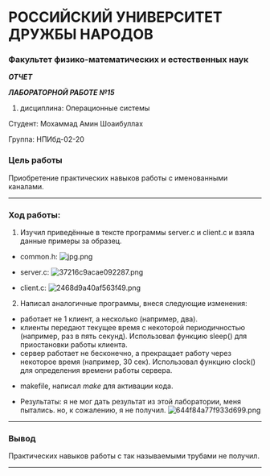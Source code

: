 # РОССИЙСКИЙ УНИВЕРСИТЕТ ДРУЖБЫ НАРОДОВ
### Факультет физико-математических и естественных наук

***ОТЧЕТ*** 

***ЛАБОРАТОРНОЙ РАБОТЕ №15***

1. дисциплина:	Операционные системы	
   
Студент: Мохаммад Амин Шоаибуллах                                 

Группа: НПИбд-02-20   

### Цель работы

Приобретение практических навыков работы с именованными каналами.

----


### Ход работы:

1. Изучил приведённые в тексте программы server.c и client.c и взяла данные примеры за образец.

* common.h:
![jpg.png](https://ic.wampi.ru/2021/06/12/jpg.png)

* server.c:
![37216c9acae092287.png](https://ic.wampi.ru/2021/06/12/37216c9acae092287.png)

* client.c:
![2468d9a40af563f49.png](https://ic.wampi.ru/2021/06/12/2468d9a40af563f49.png)


2. Написал аналогичные программы, внеся следующие изменения:
- работает не 1 клиент, а несколько (например, два).
- клиенты передают текущее время с некоторой периодичностью (например, раз в пять секунд). Использовал функцию sleep() для приостановки работы клиента.
- сервер работает не бесконечно, а прекращает работу через некоторое время (например, 30 сек). Использовал функцию clock() для определения времени работы
сервера.


* makefile, написал *make* для активации кода.

* Результаты:
я не мог дать результат из этой лаборатории, меня пытались. но, к сожалению, я не получил.
![644f84a77f933d699.png](https://ic.wampi.ru/2021/06/12/644f84a77f933d699.png)

----

### Вывод

Практических навыков работы с так называемыми трубами не получил. 

----
